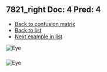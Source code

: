 ## 7821_right Doc: 4 Pred: 4
- [Back to confusion matrix](https://github.com/juliandewit/kaggle_retinopathy/blob/master/matrix.md)
- [Back to list](https://github.com/juliandewit/kaggle_retinopathy/blob/master/lists/44/list.md)
- [Next example in list](https://github.com/juliandewit/kaggle_retinopathy/blob/master/lists/44/78/7853_left.md)

![Eye](https://retinopaty.blob.core.windows.net/size1024/7821_right_4.jpeg)

### 

![Eye]()
